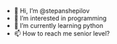 - 👋 Hi, I’m @stepanshepilov
- 👀 I’m interested in programming
- 🌱 I’m currently learning python
- 📫 How to reach me senior level?

<!---
stepanshepilov/stepanshepilov is a ✨ special ✨ repository because its `README.md` (this file) appears on your GitHub profile.
You can click the Preview link to take a look at your changes.
--->
